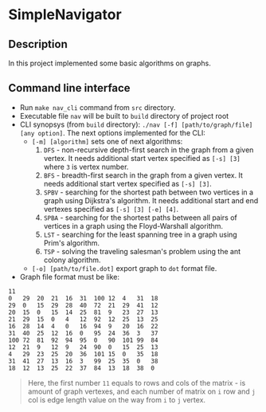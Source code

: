 # SimpleNavigator

## Description

In this project implemented some basic algorithms on graphs.

## Command line interface

- Run `make nav_cli` command from `src` directory.
- Executable file `nav` will be built to `build` directory of project root
- CLI synopsys (from `build` directory): `./nav [-f] [path/to/graph/file] [any option]`. The next options implemented for the CLI:
    - `[-m] [algorithm]` sets one of next algorithms:
        1. `DFS` - non-recursive depth-first search in the graph from a given vertex. It needs additional start vertex specified as `[-s] [3]` where `3` is vertex number.
        2. `BFS` - breadth-first search in the graph from a given vertex. It needs additional start vertex specified as `[-s] [3]`.
        3. `SPBV` - searching for the shortest path between two vertices in a graph using Dijkstra's algorithm. It needs additional start and end vertexes specified as `[-s] [3] [-e] [4]`.
        4. `SPBA` - searching for the shortest paths between all pairs of vertices in a graph using the Floyd-Warshall algorithm.
        5. `LST` - searching for the least spanning tree in a graph using Prim's algorithm.
        6. `TSP` - solving the traveling salesman's problem using the ant colony algorithm.
    - `[-o] [path/to/file.dot]` export graph to `dot` format file.
- Graph file format must be like:
```
11
0   29  20  21  16  31  100 12  4   31  18
29  0   15  29  28  40  72  21  29  41  12
20  15  0   15  14  25  81  9   23  27  13
21  29  15  0   4   12  92  12  25  13  25
16  28  14  4   0   16  94  9   20  16  22
31  40  25  12  16  0   95  24  36  3   37
100 72  81  92  94  95  0   90  101 99  84
12  21  9   12  9   24  90  0   15  25  13
4   29  23  25  20  36  101 15  0   35  18
31  41  27  13  16  3   99  25  35  0   38
18  12  13  25  22  37  84  13  18  38  0
```
> Here, the first number `11` equals to rows and cols of the matrix - is amount of graph vertexes, and each number of matrix on `i` row and `j` col is edge length value on the way from `i` to `j` vertex.
